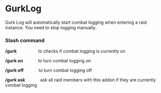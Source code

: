 # GurkLog

Gurk Log will automatically start combat logging when entering a raid instance. You need to stop logging manually.

<h3>Slash command</h3>
<p><strong>/gurk</strong>&ensp;&ensp;&ensp;&ensp;&ensp;&ensp;&ensp;&ensp;&ensp;&ensp;to checks if combat logging is currently on</p>
<p><strong>/gurk on</strong>&ensp;&ensp;&ensp;&ensp;&ensp;&ensp;&ensp;to turn combat logging on</p>
<p><strong>/gurk off</strong>&ensp;&ensp;&ensp;&ensp;&ensp;&ensp;&ensp;to turn combat logging off</p>
<p><strong>/gurk ask</strong>&ensp;&ensp;&ensp;&ensp;&ensp;&ensp;&ensp;ask all raid members with this addon if they are currently combat logging</p>
